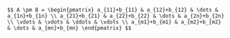 
    $$ A \pm B = \begin{pmatrix} a_{11}+b_{11} & a_{12}+b_{12} & \dots & a_{1n}+b_{1n} \\ a_{21}+b_{21} & a_{22}+b_{22} & \dots & a_{2n}+b_{2n} \\ \vdots & \vdots & \ddots & \vdots \\ a_{m1}+b_{m1} & a_{m2}+b_{m2} & \dots & a_{mn}+b_{mn} \end{pmatrix} $$